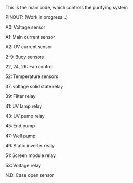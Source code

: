 This is the main code, which controls the purifying system

PINOUT: (Work in progress...)

A0: Voltage sensor

A1: Main current sensor

A2: UV current sensor

2-9: Buoy sensors

22, 24, 26: Fan control

52: Temperature sensors

37: voltage solid state relay

39: Filter relay

41: UV lamp relay

43: UV pump relay

45: End pump

47: Well pump

49: Static inverter realy

51: Screen module relay

53: Voltage relay

N.D: Case open sensor
